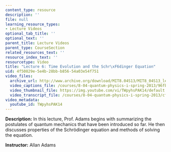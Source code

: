 ```yaml
---
content_type: resource
description: ''
file: null
learning_resource_types:
- Lecture Videos
optional_tab_title: ''
optional_text: ''
parent_title: Lecture Videos
parent_type: CourseSection
related_resources_text: ''
resource_index_text: ''
resourcetype: Video
title: "Lecture 6: Time Evolution and the Schr\xF6dinger Equation"
uid: 4f50829e-5e4b-28bb-b856-54a03e54f751
video_files:
  archive_url: http://www.archive.org/download/MIT8.04S13/MIT8_04S13_lec06_300k.mp4
  video_captions_file: /courses/8-04-quantum-physics-i-spring-2013/96fb6e1943d75347881c43a3834cc575_TWpyhsPAK14.vtt
  video_thumbnail_file: https://img.youtube.com/vi/TWpyhsPAK14/default.jpg
  video_transcript_file: /courses/8-04-quantum-physics-i-spring-2013/cf0788da186c628c17b033de4bc0a5dd_TWpyhsPAK14.pdf
video_metadata:
  youtube_id: TWpyhsPAK14
---
```


**Description:** In this lecture, Prof. Adams begins with summarizing the postulates of quantum mechanics that have been introduced so far. He then discusses properties of the Schrödinger equation and methods of solving the equation.

**Instructor:** Allan Adams
